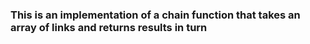 ### This is an implementation of a chain function that takes an array of links and returns results in turn
